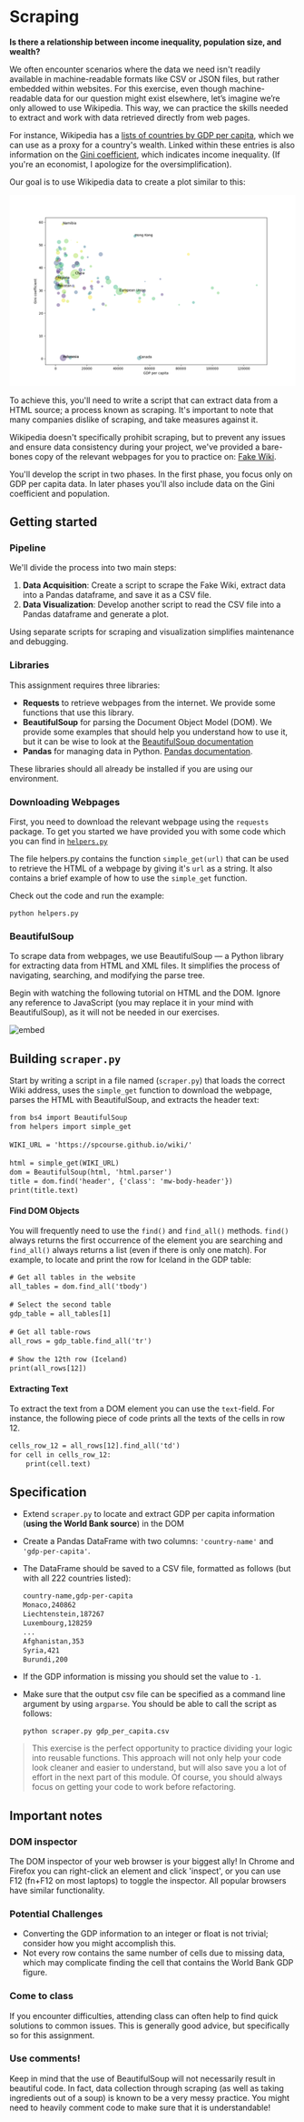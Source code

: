 # Scraping

**Is there a relationship between income inequality, population size, and wealth?**

We often encounter scenarios where the data we need isn't readily available in machine-readable formats like CSV or JSON files, but rather embedded within websites. For this exercise, even though machine-readable data for our question might exist elsewhere, let’s imagine we’re only allowed to use Wikipedia. This way, we can practice the skills needed to extract and work with data retrieved directly from web pages.

For instance, Wikipedia has a [lists of countries by GDP per capita](https://en.wikipedia.org/wiki/List_of_countries_by_GDP_(nominal)_per_capita), which we can use as a proxy for a country's wealth. Linked within these entries is also information on the [Gini coefficient](https://en.wikipedia.org/wiki/Gini_coefficient), which indicates income inequality. (If you're an economist, I apologize for the oversimplification).

Our goal is to use Wikipedia data to create a plot similar to this:

![](final.png)

To achieve this, you'll need to write a script that can extract data from a HTML source; a process known as scraping. It's important to note that many companies dislike of scraping, and take measures against it.

Wikipedia doesn't specifically prohibit scraping, but to prevent any issues and ensure data consistency during your project, we've provided a bare-bones copy of the relevant webpages for you to practice on: [Fake Wiki](https://spcourse.github.io/wiki/).

You'll develop the script in two phases. In the first phase, you focus only on GDP per capita data. In later phases you'll also include data on the Gini coefficient and population.

## Getting started

### Pipeline

We'll divide the process into two main steps:

1. **Data Acquisition**: Create a script to scrape the Fake Wiki, extract data into a Pandas dataframe, and save it as a CSV file.
2. **Data Visualization**: Develop another script to read the CSV file into a Pandas dataframe and generate a plot.

Using separate scripts for scraping and visualization simplifies maintenance and debugging.

### Libraries

This assignment requires three libraries:

- **Requests** to retrieve webpages from the internet. We provide some functions that use this library.
- **BeautifulSoup** for parsing the Document Object Model (DOM). We provide some examples that should help you understand how to use it, but it can be wise to look at the [BeautifulSoup documentation](https://www.crummy.com/software/BeautifulSoup/bs4/doc/)
- **Pandas** for managing data in Python. [Pandas documentation](https://pandas.pydata.org/docs/).

These libraries should all already be installed if you are using our environment.

### Downloading Webpages

First, you need to download the relevant webpage using the `requests` package. To get you started we have provided you with some code which you can find in [`helpers.py`](../downloads/helpers.py)

The file helpers.py contains the function `simple_get(url)` that can be used to retrieve the HTML of a webpage by giving it's `url` as a string. It also contains a brief example of how to use the `simple_get` function.

Check out the code and run the example:

    python helpers.py

### BeautifulSoup

To scrape data from webpages, we use BeautifulSoup — a Python library for extracting data from HTML and XML files. It simplifies the process of navigating, searching, and modifying the parse tree.

Begin with watching the following tutorial on HTML and the DOM. Ignore any reference to JavaScript (you may replace it in your mind with BeautifulSoup), as it will not be needed in our exercises.

![embed](https://www.youtube.com/embed/ng2o98k983k)

## Building `scraper.py`

Start by writing a script in a file named (`scraper.py`) that loads the correct Wiki address, uses the `simple_get` function to download the webpage, parses the HTML with BeautifulSoup, and extracts the header text:

    from bs4 import BeautifulSoup
    from helpers import simple_get

    WIKI_URL = 'https://spcourse.github.io/wiki/'

    html = simple_get(WIKI_URL)
    dom = BeautifulSoup(html, 'html.parser')
    title = dom.find('header', {'class': 'mw-body-header'})
    print(title.text)

#### Find DOM Objects

You will frequently need to use the `find()` and `find_all()` methods. `find()` always returns the first occurrence of the element you are searching and `find_all()` always returns a list (even if there is only one match). For example, to locate and print the row for Iceland in the GDP table:

    # Get all tables in the website
    all_tables = dom.find_all('tbody')  

    # Select the second table
    gdp_table = all_tables[1]

    # Get all table-rows
    all_rows = gdp_table.find_all('tr')

    # Show the 12th row (Iceland)
    print(all_rows[12])

#### Extracting Text

To extract the text from a DOM element you can use the `text`-field. For instance, the following piece of code prints all the texts of the cells in row 12.

    cells_row_12 = all_rows[12].find_all('td')
    for cell in cells_row_12:
        print(cell.text)

## Specification

- Extend `scraper.py` to locate and extract GDP per capita information (**using the World Bank source**) in the DOM
- Create a Pandas DataFrame with two columns: `'country-name'` and `'gdp-per-capita'`.
- The DataFrame should be saved to a CSV file, formatted as follows (but with all 222 countries listed):

      country-name,gdp-per-capita
      Monaco,240862
      Liechtenstein,187267
      Luxembourg,128259
      ...
      Afghanistan,353
      Syria,421
      Burundi,200

- If the GDP information is missing you should set the value to `-1`.
- Make sure that the output csv file can be specified as a command line argument by using `argparse`. You should be able to call the script as follows:

      python scraper.py gdp_per_capita.csv

> This exercise is the perfect opportunity to practice dividing your logic into reusable functions. This approach will not only help your code look cleaner and easier to understand, but will also save you a lot of effort in the next part of this module. Of course, you should always focus on getting your code to work before refactoring.

## Important notes

### DOM inspector

The DOM inspector of your web browser is your biggest ally! In Chrome and Firefox you can right-click an element and click 'inspect', or you can use F12 (fn+F12 on most laptops) to toggle the inspector. All popular browsers have similar functionality.

### Potential Challenges

- Converting the GDP information to an integer or float is not trivial; consider how you might accomplish this.
- Not every row contains the same number of cells due to missing data, which may complicate finding the cell that contains the World Bank GDP figure.

### Come to class

If you encounter difficulties, attending class can often help to find quick solutions to common issues. This is generally good advice, but specifically so for this assignment.

### Use comments!

Keep in mind that the use of BeautifulSoup will not necessarily result in beautiful code. In fact, data collection through scraping (as well as taking ingredients out of a soup) is known to be a very messy practice. You might need to heavily comment code to make sure that it is understandable!
